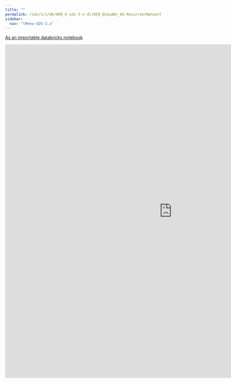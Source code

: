 ```yaml
---
title: ""
permalink: /sds/3/x/db/000_6-sds-3-x-dl/059_DLbyABr_05-RecurrentNetworks/
sidebar:
  nav: "lMenu-SDS-3.x"
---
```


[As an importable databricks notebook](https://lamastex.github.io/scalable-data-science/sds/3/x/db/000_6-sds-3-x-dl/059_DLbyABr_05-RecurrentNetworks.html)

<iframe src="https://lamastex.github.io/scalable-data-science/sds/3/x/db/000_6-sds-3-x-dl/059_DLbyABr_05-RecurrentNetworks.html" width="1080" height="1080" frameborder="0"></iframe>
